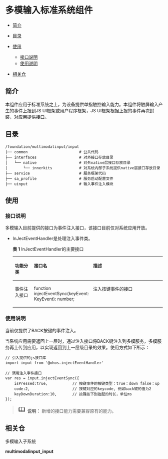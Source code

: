 # 多模输入标准系统组件<a name="ZH-CN_TOPIC_0000001147497185"></a>

-   [简介](#section11660541593)
-   [目录](#section14408467105)
-   [使用](#section18111235161011)
    -   [接口说明](#section86358081116)
    -   [使用说明](#section789634518111)

-   [相关仓](#section135327891219)

## 简介<a name="section11660541593"></a>

本组件应用于标准系统之上，为设备提供单指触控输入能力。本组件将触屏输入产生的事件上报到JS UI框架或用户程序框架，JS UI框架根据上报的事件再次封装，对应用提供接口。

## 目录<a name="section14408467105"></a>

```
/foundation/multimodalinput/input
├── common                       # 公共代码
├── interfaces                   # 对外接口存放目录
│   └── native                   # 对外native层接口存放目录
│       └── innerkits            # 对系统内部子系统提供native层接口存放目录
├── service                      # 服务框架代码
├── sa_profile                   # 服务启动配置文件
├── uinput                       # 输入事件注入模块
```

## 使用<a name="section18111235161011"></a>

### 接口说明<a name="section86358081116"></a>

多模输入目前提供的接口为事件注入接口，该接口目前仅对系统应用开放。

-   InJectEventHandler是处理注入事件类。

    **表 1**  InJectEventHandler的主要接口

    <a name="t49c6a8df29a143a98ef6f66f43c7eac8"></a>
    <table><thead align="left"><tr id="rf815506c67654ad4ac014b339ee3292d"><th class="cellrowborder" valign="top" width="15.031503150315032%" id="mcps1.2.4.1.1"><p id="a59bc0498281e498289e11d5e584eb293"><a name="a59bc0498281e498289e11d5e584eb293"></a><a name="a59bc0498281e498289e11d5e584eb293"></a>功能分类</p>
    </th>
    <th class="cellrowborder" valign="top" width="23.152315231523154%" id="mcps1.2.4.1.2"><p id="aa1226795522e4609b6b1d210255beeff"><a name="aa1226795522e4609b6b1d210255beeff"></a><a name="aa1226795522e4609b6b1d210255beeff"></a>接口名</p>
    </th>
    <th class="cellrowborder" valign="top" width="61.816181618161814%" id="mcps1.2.4.1.3"><p id="a34777ce8d3174036ba45b9fd51dc4848"><a name="a34777ce8d3174036ba45b9fd51dc4848"></a><a name="a34777ce8d3174036ba45b9fd51dc4848"></a>描述</p>
    </th>
    </tr>
    </thead>
    <tbody><tr id="ra7599f41f04548858a77e2062aad2cf5"><td class="cellrowborder" valign="top" width="15.031503150315032%" headers="mcps1.2.4.1.1 "><p id="a63ab1186072d4bcdb32d4e11b9243b57"><a name="a63ab1186072d4bcdb32d4e11b9243b57"></a><a name="a63ab1186072d4bcdb32d4e11b9243b57"></a>事件注入接口</p>
    </td>
    <td class="cellrowborder" valign="top" width="23.152315231523154%" headers="mcps1.2.4.1.2 "><p id="a3d9b89df15074475a45ed26503e22c21"><a name="a3d9b89df15074475a45ed26503e22c21"></a><a name="a3d9b89df15074475a45ed26503e22c21"></a>function injectEventSync(keyEvent: KeyEvent): number;</p>
    </td>
    <td class="cellrowborder" valign="top" width="61.816181618161814%" headers="mcps1.2.4.1.3 "><p id="a33c82952289f40a09773ce2fed14f6aa"><a name="a33c82952289f40a09773ce2fed14f6aa"></a><a name="a33c82952289f40a09773ce2fed14f6aa"></a>注入按键事件的接口</p>
    </td>
    </tr>
    </tbody>
    </table>


### 使用说明<a name="section789634518111"></a>

当前仅提供了BACK按键的事件注入。

当系统应用需要返回上一层时，通过注入接口将BACK键注入到多模服务，多模服务再上传到应用，以实现返回到上一层级目录的效果。使用方式如下所示：

```
// 引入提供的js接口库
import input from '@ohos.injectEventHandler'

// 调用注入事件接口
var res = input.injectEventSync({
    isPressed:true,           // 按键事件的按键类型：true：down false：up
    code:2,                   // 按键对应的keycode, 例如back键的值为2
    keyDownDuration:10,       // 按键按下到抬起的时长，单位ms
});
```

>![](figures/icon-note.gif) **说明：**
>新增的接口能力需要兼容原有的能力。

## 相关仓<a name="section135327891219"></a>

多模输入子系统

**multimodalinput\_input**

